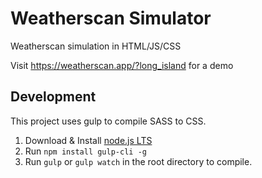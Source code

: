 # Weatherscan Simulator
Weatherscan simulation in HTML/JS/CSS

Visit https://weatherscan.app/?long_island for a demo

## Development
This project uses gulp to compile SASS to CSS.
1. Download & Install [node.js LTS](https://nodejs.org/en/)
2. Run `npm install gulp-cli -g`
3. Run `gulp` or `gulp watch` in the root directory to compile.
